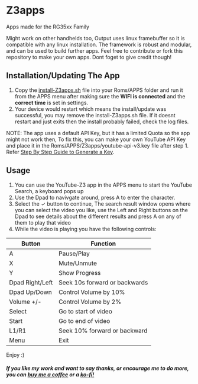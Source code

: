 # Z3apps
Apps made for the RG35xx Family

Might work on other handhelds too, Output uses linux framebuffer so it is compatible with any linux installation.
The framework is robust and modular, and can be used to build further apps. Feel free to contribute or fork this repository to make your own apps. Dont foget to give credit though!

## Installation/Updating The App

1. Copy the [install-Z3apps.sh](https://github.com/Z3R0C1PH3R/Z3apps/releases/download/v0.1/install-Z3apps.sh) file into your Roms/APPS folder and run it from the APPS menu after making sure the **WIFI is connected** and the **correct time** is set in settings.
2. Your device would restart which means the install/update was successful, you may remove the install-Z3apps.sh file. If it doesnt restart and just exits then the install probably failed, check the log files.

NOTE: The app uses a default API Key, but it has a limited Quota so the app might not work then, To fix this, you can make your own YouTube API Key and place it in the Roms/APPS/Z3apps/youtube-api-v3.key file after step 1. Refer [Step By Step Guide to Generate a Key](https://github.com/Z3R0C1PH3R/Z3apps/wiki/Adding-your-own-API-Key).

## Usage

1. You can use the YouTube-Z3 app in the APPS menu to start the YouTube Search, a keyboard pops up
2. Use the Dpad to navivgate around, press A to enter the character.
3. Select the ✓ button to continue, The search result window opens where you can select the video you like, use the Left and Right buttons on the Dpad to see details about the different results and press A on any of them to play that video
4. While the video is playing you have the following controls:

| Button          | Function                      |
|-----------------|-------------------------------|
| A               | Pause/Play                    |
| X               | Mute/Unmute                   |
| Y               | Show Progress                 |
| Dpad Right/Left | Seek 10s forward or backwards |
| Dpad Up/Down    | Control Volume by 10%         |
| Volume +/-      | Control Volume by 2%          |
| Select          | Go to start of video          |
| Start           | Go to end of video            |
| L1/R1           | Seek 10% forward or backward  |
| Menu            | Exit                          |


Enjoy :)

##### If you like my work and want to say thanks, or encourage me to do more, you can [buy me a coffee](https://buymeacoffee.com/z3r0c1ph3r) or a [ko-fi!](https://ko-fi.com/z3r0c1ph3r)
